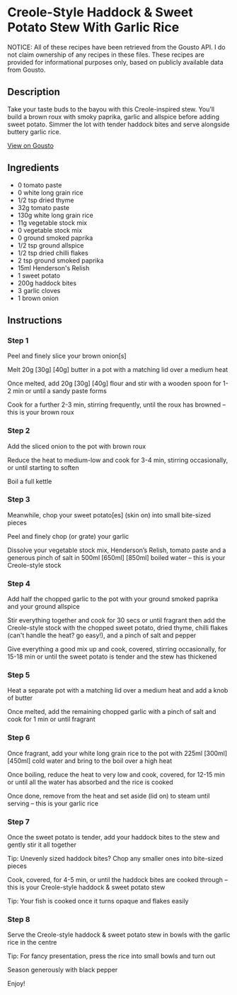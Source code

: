 # Creole-Style Haddock & Sweet Potato Stew With Garlic Rice

NOTICE: All of these recipes have been retrieved from the Gousto API. I do not claim ownership of any recipes in these files. These recipes are provided for informational purposes only, based on publicly available data from Gousto.

## Description

Take your taste buds to the bayou with this Creole-inspired stew. You’ll build a brown roux with smoky paprika, garlic and allspice before adding sweet potato. Simmer the lot with tender haddock bites and serve alongside buttery garlic rice. 

[View on Gousto](https://www.gousto.co.uk/recipes/cookbook/creole-style-haddock-sweet-potato-stew-with-garlic-rice)

## Ingredients

- 0 tomato paste
- 0 white long grain rice
- 1/2 tsp dried thyme
- 32g tomato paste
- 130g white long grain rice
- 11g vegetable stock mix
- 0 vegetable stock mix
- 0 ground smoked paprika
- 1/2 tsp ground allspice
- 1/2 tsp dried chilli flakes
- 2 tsp ground smoked paprika
- 15ml Henderson's Relish
- 1 sweet potato
- 200g haddock bites
- 3 garlic cloves
- 1 brown onion

## Instructions


### Step 1

Peel and finely slice your brown onion[s]

Melt 20g <span class="text-purple">[30g]</span> <span class="text-danger">[40g] </span>butter in a pot with a matching lid over a medium heat

Once melted, add 20g <span class="text-purple">[30g]</span><span class="text-danger"> [40g]</span> flour and stir with a wooden spoon for 1-2 min or until a sandy paste forms

Cook for a further 2-3 min, stirring frequently, until the roux has browned – this is your brown roux


### Step 2

Add the sliced onion to the pot with brown roux

Reduce the heat to medium-low and cook for 3-4 min, stirring occasionally, or until starting to soften

Boil a full kettle


### Step 3

Meanwhile, chop your sweet potato[es]<span class="text-danger"> </span>(skin on) into small bite-sized pieces

Peel and finely chop (or grate) your garlic

Dissolve your vegetable stock mix, Henderson’s Relish, tomato paste and a generous pinch of salt in 500ml <span class="text-purple">[650ml]</span> <span class="text-danger">[850ml] </span>boiled water – this is your Creole-style stock


### Step 4

Add half the chopped garlic to the pot with your ground smoked paprika and your ground allspice

Stir everything together and cook for 30 secs or until fragrant then add the Creole-style stock with the chopped sweet potato, dried thyme, chilli flakes (can't handle the heat? go easy!), and a pinch of salt and pepper

Give everything a good mix up and cook, covered, stirring occasionally, for 15-18 min or until the sweet potato is tender and the stew has thickened


### Step 5

Heat a separate pot with a matching lid over a medium heat and add a knob of butter

Once melted, add the remaining chopped garlic with a pinch of salt and cook for 1 min or until fragrant


### Step 6

Once fragrant, add your white long grain rice to the pot with 225ml<span class="text-danger"> <span class="text-purple">[300ml] </span>[450ml] </span>cold water and bring to the boil over a high heat

Once boiling, reduce the heat to very low and cook, covered, for 12-15 min or until all the water has absorbed and the rice is cooked

Once done, remove from the heat and set aside (lid on) to steam until serving – this is your garlic rice


### Step 7

Once the sweet potato is tender, add your haddock bites to the stew and gently stir it all together

Tip: Unevenly sized haddock bites? Chop any smaller ones into bite-sized pieces

Cook, covered, for 4-5 min, or until the haddock bites are cooked through – this is your Creole-style haddock & sweet potato stew

Tip: Your fish is cooked once it turns opaque and flakes easily

### Step 8

Serve the Creole-style haddock & sweet potato stew in bowls with the garlic rice in the centre

Tip: For fancy presentation, press the rice into small bowls and turn out

Season generously with black pepper

Enjoy!


